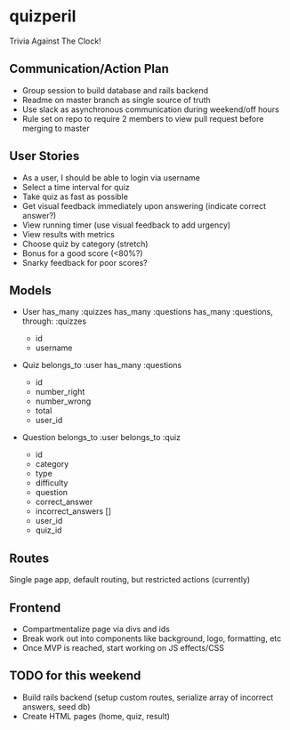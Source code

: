 # quizperil

Trivia Against The Clock!

## Communication/Action Plan

- Group session to build database and rails backend
- Readme on master branch as single source of truth
- Use slack as asynchronous communication during weekend/off hours
- Rule set on repo to require 2 members to view pull request before merging to master

## User Stories

- As a user, I should be able to login via username
- Select a time interval for quiz
- Take quiz as fast as possible
- Get visual feedback immediately upon answering (indicate correct answer?)
- View running timer (use visual feedback to add urgency)
- View results with metrics
- Choose quiz by category (stretch)
- Bonus for a good score (<80%?)
- Snarky feedback for poor scores?

## Models

- User
    has_many :quizzes
    has_many :questions
    has_many :questions, through: :quizzes
    - id
    - username

- Quiz
    belongs_to :user
    has_many :questions
    - id
    - number_right
    - number_wrong
    - total
    - user_id

- Question
    belongs_to :user
    belongs_to :quiz
    - id
    - category
    - type
    - difficulty
    - question
    - correct_answer
    - incorrect_answers []
    - user_id
    - quiz_id

## Routes

Single page app, default routing, but restricted actions (currently)

## Frontend

- Compartmentalize page via divs and ids
- Break work out into components like background, logo, formatting, etc
- Once MVP is reached, start working on JS effects/CSS

## TODO for this weekend

- Build rails backend (setup custom routes, serialize array of incorrect answers, seed db)
- Create HTML pages (home, quiz, result)
